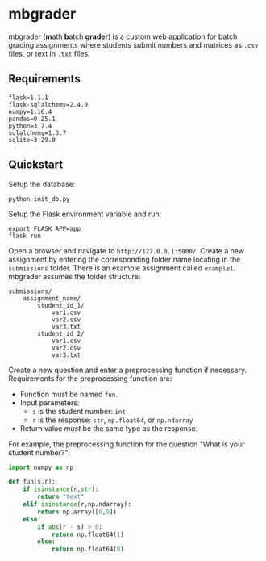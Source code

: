 # mbgrader

mbgrader (**m**ath **b**atch **grader**) is a custom web application for batch grading assignments where students submit numbers and matrices as `.csv` files, or text in `.txt` files.

## Requirements

```
flask=1.1.1
flask-sqlalchemy=2.4.0
numpy=1.16.4
pandas=0.25.1
python=3.7.4
sqlalchemy=1.3.7
sqlite=3.29.0
```

## Quickstart

Setup the database:

```
python init_db.py
```

Setup the Flask environment variable and run:

```
export FLASK_APP=app
flask run
```

Open a browser and navigate to `http://127.0.0.1:5000/`. Create a new assignment by entering the corresponding folder name locating in the `submissions` folder. There is an example assignment called `example1`. mbgrader assumes the folder structure:

```
submissions/
    assignment_name/
        student_id_1/
            var1.csv
            var2.csv
            var3.txt
        student_id_2/
            var1.csv
            var2.csv
            var3.txt
```

Create a new question and enter a preprocessing function if necessary. Requirements for the preprocessing function are:

* Function must be named `fun`.
* Input parameters:
  * `s` is the student number: `int`
  * `r` is the response: `str`, `np.float64`, or `np.ndarray`
* Return value *must* be the same type as the response.

For example, the preprocessing function for the question "What is your student number?":

```python
import numpy as np

def fun(s,r):
    if isinstance(r,str):
        return "text"
    elif isinstance(r,np.ndarray):
        return np.array([0,0])
    else:
        if abs(r - s) > 0:
            return np.float64(1)
        else:
            return np.float64(0)
```
